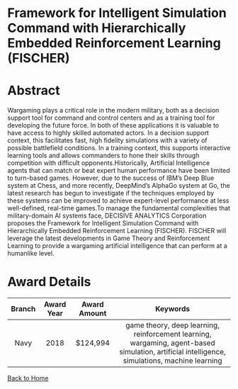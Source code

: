 
Framework for Intelligent Simulation Command with Hierarchically Embedded Reinforcement Learning (FISCHER)
==========================================================================================================

# Abstract


Wargaming plays a critical role in the modern military, both as a decision support tool for command and control centers and as a training tool for developing the future force. In both of these applications it is valuable to have access to highly skilled automated actors. In a decision support context, this facilitates fast, high fidelity simulations with a variety of possible battlefield conditions. In a training context, this supports interactive learning tools and allows commanders to hone their skills through competition with difficult opponents.Historically, Artificial Intelligence agents that can match or beat expert human performance have been limited to turn-based games. However, due to the success of IBM’s Deep Blue system at Chess, and more recently, DeepMind’s AlphaGo system at Go, the latest research has begun to investigate if the techniques employed by these systems can be improved to achieve expert-level performance at less well-defined, real-time games.To manage the fundamental complexities that military-domain AI systems face, DECISIVE ANALYTICS Corporation proposes the Framework for Intelligent Simulation Command with Hierarchically Embedded Reinforcement Learning (FISCHER). FISCHER will leverage the latest developments in Game Theory and Reinforcement Learning to provide a wargaming artificial intelligence that can perform at a humanlike level.  

# Award Details

|Branch|Award Year|Award Amount|Keywords|
| :---: | :---: | :---: | :---: |
|Navy|2018|$124,994|game theory, deep learning, reinforcement learning, wargaming, agent-based simulation, artificial intelligence, simulations, machine learning|
  
  


[Back to Home](https://github.com/chrischow/dod_sbir_awards/JH/#1983)